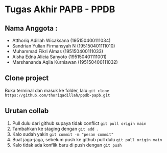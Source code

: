 # Tugas Akhir PAPB - PPDB

## Nama Anggota :
* Atthoriq Adillah Wicaksana (195150400111034)
* Sandrian Yulian Firmansyah N (195150401111010)
* Muhammad Fikri Almas (195150400111033)
* Aisha Edna Alicia Sanyoto (195150401111001)
* Marshananda Aqila Kurniawan (195150400111032)

## Clone project 
Buka terminal dan masuk ke folder, lalu `git clone https://github.com/thoriqadillah/ppdb-papb.git`

## Urutan collab 
1. Pull dulu dari github supaya tidak conflict `git pull origin main`
2. Tambahkan ke staging dengan `git add .`
3. Kalo sudah yakin `git commit -m "pesan commit"`
4. Buat jaga-jaga, sebelum push ke github pull dulu `git pull origin main`
5. Kalo tidak ada konflik baru di push dengan `git push`
